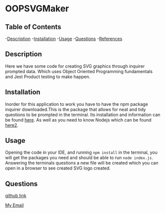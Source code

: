 # OOPSVGMaker

## Table of Contents
-[Description](#description)
-[Installation](#installation)
-[Usage](#usage)
-[Questions](#questions)
-[References](#references)

## Description 

Here we have some code for creating SVG graphics through inquirer prompted data. Which uses Object Oriented Programming fundamentals and Jest Product testing to make happen. 

## Installation 
Inorder for this application to work you have to have the npm package inquirer downloaded.This is the package that allows for neat and tidy questions to be prompted in the terminal. Its installation and information can be found [here](https://www.npmjs.com/package/inquirer/v/8.2.4). As well as you need  to know Nodejs which can be found [here2](https://nodejs.org/en). 


## Usage

Opening the code in your IDE, and running `npm install` in the terminal, you will get the packages you need and should be able to run `node index.js`. Answering the terminals questions a new file will be created which you can open in a browser to see created SVG logo created. 


## Questions 
[github  link](https://github.com/teelsam)


[My Email]( sjkteel@gmail.com)



